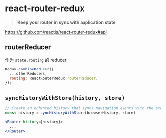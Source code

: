 # react-router-redux

> **Keep your router in sync with application state**

https://github.com/reactjs/react-router-redux#api



## routerReducer

作为 `state.routing` 的 reducer

```js
Redux.combineReducer({
  ...otherReducers,
  routing: ReactRouterRedux.routerReducer,
});
```



## `syncHistoryWithStore(history, store)`

```jsx
// Create an enhanced history that syncs navigation events with the store
const history = syncHistoryWithStore(browserHistory, store)

<Router history={history}>
  ...
</Router>
```

